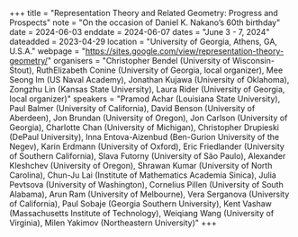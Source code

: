 +++
title = "Representation Theory and Related Geometry: Progress and Prospects"
note = "On the occasion of Daniel K. Nakano’s 60th birthday"
date = 2024-06-03
enddate = 2024-06-07
dates = "June 3 - 7, 2024"
dateadded = 2023-04-29
location = "University of Georgia, Athens, GA, U.S.A."
webpage = "https://sites.google.com/view/representation-theory-geometry/"
organisers = "Christopher Bendel (University of Wisconsin-Stout), RuthElizabeth Conine (University of Georgia, local organizer), Mee Seong Im (US Naval Academy), Jonathan Kujawa (University of Oklahoma), Zongzhu Lin (Kansas State University), Laura Rider (University of Georgia, local organizer)"
speakers = "Pramod Achar (Louisiana State University), Paul Balmer (University of California), David Benson (University of Aberdeen), Jon Brundan (University of Oregon), Jon Carlson (University of Georgia), Charlotte Chan (University of Michigan), Christopher Drupieski (DePaul University), Inna Entova-Aizenbud (Ben-Gurion University of the Negev), Karin Erdmann (University of Oxford), Eric Friedlander (University of Southern California), Slava Futorny (University of São Paulo), Alexander Kleshchev (University of Oregon), Shrawan Kumar (University of North Carolina), Chun-Ju Lai (Institute of Mathematics Academia Sinica), Julia Pevtsova (University of Washington), Cornelius Pillen (University of South Alabama), Arun Ram (University of Melbourne), Vera Serganova (University of California), Paul Sobaje (Georgia Southern University), Kent Vashaw (Massachusetts Institute of Technology), Weiqiang Wang (University of Virginia), Milen Yakimov (Northeastern University)"
+++
